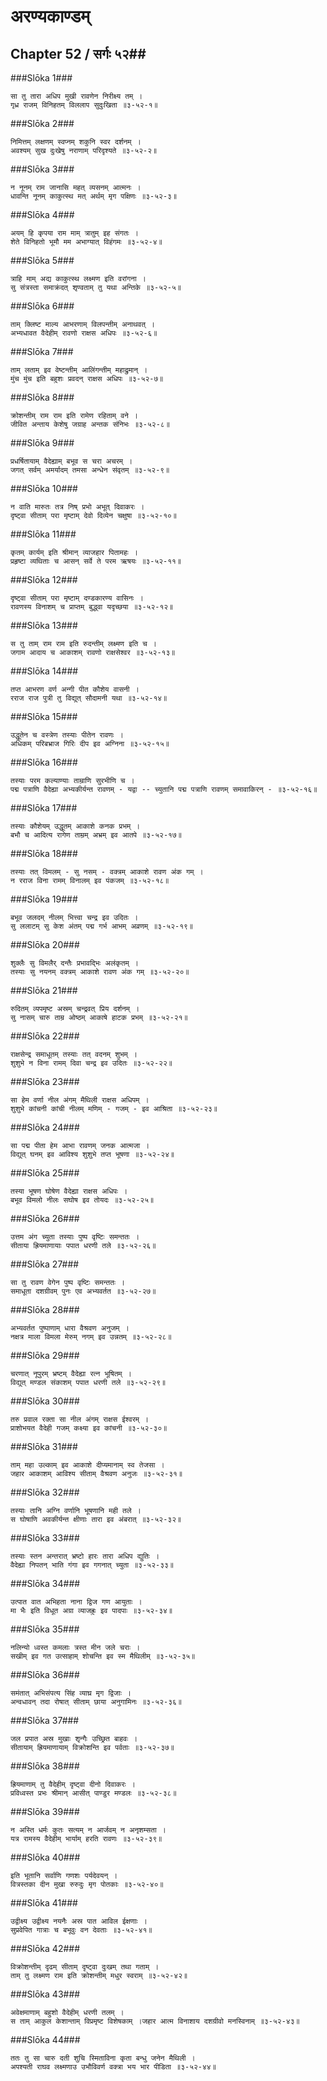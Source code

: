 अरण्यकाण्डम्
===============================


## Chapter 52  / सर्गः ५२##


###Slōka 1###


    सा तु तारा अधिप मुखी रावणेन निरीक्ष्य तम् ।
    गृध्र राजम् विनिहतम् विललाप सुदुःखिता ॥३-५२-१॥


###Slōka 2###


    निमित्तम् लक्षणम् स्वप्नम् शकुनि स्वर दर्शनम् ।
    अवश्यम् सुख दुःखेषु नराणाम् परिदृश्यते ॥३-५२-२॥


###Slōka 3###


    न नूनम् राम जानासि महत् व्यसनम् आत्मनः ।
    धावन्ति नूनम् काकुत्स्थ मत् अर्थम् मृग पक्षिणः ॥३-५२-३॥


###Slōka 4###


    अयम् हि कृपया राम माम् त्रातुम् इह संगतः ।
    शेते विनिहतो भूमौ मम अभाग्यात् विहंगमः ॥३-५२-४॥


###Slōka 5###


    त्राहि माम् अद्य काकुत्स्थ लक्ष्मण इति वरांगना ।
    सु संत्रस्ता समाक्रंदत् शृण्वताम् तु यथा अन्तिके ॥३-५२-५॥


###Slōka 6###


    ताम् क्लिष्ट माल्य आभरणाम् विलपन्तीम् अनाथवत् ।
    अभ्यधावत वैदेहीम् रावणो राक्षस अधिपः ॥३-५२-६॥


###Slōka 7###


    ताम् लताम् इव वेष्टन्तीम् आलिंगन्तीम् महाद्रुमान् ।
    मुंच मुंच इति बहुशः प्रवदन् राक्षस अधिपः ॥३-५२-७॥


###Slōka 8###


    क्रोशन्तीम् राम राम इति रामेण रहिताम् वने ।
    जीवित अन्ताय केशेषु जग्राह अन्तक संनिभः ॥३-५२-८॥


###Slōka 9###


    प्रधर्षितायाम् वैदेह्याम् बभूव स चरा अचरम् ।
    जगत् सर्वम् अमर्यादम् तमसा अन्धेन संवृतम् ॥३-५२-९॥


###Slōka 10###


    न वाति मारुतः तत्र निष् प्रभो अभूत् दिवाकरः ।
    दृष्ट्वा सीताम् परा मृष्टाम् देवो दिव्येन चक्षुषा ॥३-५२-१०॥


###Slōka 11###


    कृतम् कार्यम् इति श्रीमान् व्याजहार पितामहः ।
    प्रहृष्टा व्यथिताः च आसन् सर्वे ते परम ऋषयः ॥३-५२-११॥


###Slōka 12###


    दृष्ट्वा सीताम् परा मृष्टाम् दण्डकारण्य वासिनः ।
    रावणस्य विनाशम् च प्राप्तम् बुद्ध्वा यदृच्छया ॥३-५२-१२॥


###Slōka 13###


    स तु ताम् राम राम इति रुदन्तीम् लक्ष्मण इति च ।
    जगाम आदाय च आकाशम् रावणो राक्षसेश्वर ॥३-५२-१३॥


###Slōka 14###


    तप्त आभरण वर्ण अन्गी पीत कौशेय वासनी ।
    रराज राज पुत्री तु विद्युत् सौदामनी यथा ॥३-५२-१४॥


###Slōka 15###


    उद्धूतेन च वस्त्रेण तस्याः पीतेन रावणः ।
    अधिकम् परिबभ्राज गिरिः दीप इव अग्निना ॥३-५२-१५॥


###Slōka 16###


    तस्याः परम कल्याण्याः ताम्राणि सुरभीणि च ।
    पद्म पत्राणि वैदेह्या अभ्यकीर्यन्त रावणम् - यद्वा -- च्युतानि पद्म पत्राणि रावणम् समावाकिरन् - ॥३-५२-१६॥


###Slōka 17###


    तस्याः कौशेयम् उद्धूतम् आकाशे कनक प्रभम् ।
    बभौ च आदित्य रागेण ताम्रम् अभ्रम् इव आतपे ॥३-५२-१७॥


###Slōka 18###


    तस्याः तत् विमलम् - सु नसम् - वक्त्रम् आकाशे रावण अंक गम् ।
    न रराज विना रामम् विनालम् इव पंकजम् ॥३-५२-१८॥


###Slōka 19###


    बभूव जलदम् नीलम् भित्त्वा चन्द्र इव उदितः ।
    सु ललाटम् सु केश अंतम् पद्म गर्भ आभम् अव्रणम् ॥३-५२-१९॥


###Slōka 20###


    शुक्लैः सु विमलैर् दन्तैः प्रभावद्भिः अलंकृतम् ।
    तस्याः सु नयनम् वक्त्रम् आकाशे रावण अंक गम् ॥३-५२-२०॥


###Slōka 21###


    रुदितम् व्यपमृष्ट अस्रम् चन्द्रवत् प्रिय दर्शनम् ।
    सु नासम् चारु ताम्र ओष्ठम् आकाषे हाटक प्रभम् ॥३-५२-२१॥


###Slōka 22###


    राक्षसेन्द्र समाधूतम् तस्याः तत् वदनम् शुभम् ।
    शुशुभे न विना रामम् दिवा चन्द्र इव उदितः ॥३-५२-२२॥


###Slōka 23###


    सा हेम वर्णा नील अंगम् मैथिली राक्षस अधिपम् ।
    शुशुभे कांचनी कांची नीलम् मणिम् - गजम् - इव आश्रिता ॥३-५२-२३॥


###Slōka 24###


    सा पद्म पीता हेम आभा रावणम् जनक आत्मजा ।
    विद्युत् घनम् इव आविश्य शुशुभे तप्त भूषणा ॥३-५२-२४॥


###Slōka 25###


    तस्या भूषण घोषेण वैदेह्या राक्षस अधिपः ।
    बभूव विमलो नीलः सघोष इव तोयदः ॥३-५२-२५॥


###Slōka 26###


    उत्तम अंग च्युता तस्याः पुष्प वृष्टिः समन्ततः ।
    सीताया ह्रियमाणायाः पपात धरणी तले ॥३-५२-२६॥


###Slōka 27###


    सा तु रावण वेगेन पुष्प वृष्टिः समन्ततः ।
    समाधूता दशग्रीवम् पुनः एव अभ्यवर्तत ॥३-५२-२७॥


###Slōka 28###


    अभ्यवर्तत पुष्पाणाम् धारा वैश्रवण अनुजम् ।
    नक्षत्र माला विमला मेरुम् नगम् इव उन्नतम् ॥३-५२-२८॥


###Slōka 29###


    चरणात् नूपुरम् भ्रष्टम् वैदेह्या रत्न भूषितम् ।
    विद्युत् मण्डल संकाशम् पपात धरणी तले ॥३-५२-२९॥


###Slōka 30###


    तरु प्रवाल रक्ता सा नील अंगम् राक्षस ईश्वरम् ।
    प्राशोभयत वैदेही गजम् कक्ष्या इव कांचनी ॥३-५२-३०॥


###Slōka 31###


    ताम् महा उल्काम् इव आकाशे दीप्यमानाम् स्व तेजसा ।
    जहार आकाशम् आविश्य सीताम् वैश्रवण अनुजः ॥३-५२-३१॥


###Slōka 32###


    तस्याः तानि अग्नि वर्णानि भूषणानि मही तले ।
    स घोषाणि अवकीर्यन्त क्षीणाः तारा इव अंबरात् ॥३-५२-३२॥


###Slōka 33###


    तस्याः स्तन अन्तरात् भ्रष्टो हारः तारा अधिप द्युतिः ।
    वैदेह्या निपतन् भाति गंगा इव गगनात् च्युता ॥३-५२-३३॥


###Slōka 34###


    उत्पात वात अभिहता नाना द्विज गण आयुताः ।
    मा भैः इति विधूत अग्रा व्याजह्रुः इव पादपाः ॥३-५२-३४॥


###Slōka 35###


    नलिन्यो ध्वस्त कमलाः त्रस्त मीन जले चराः ।
    सखीम् इव गत उत्साहाम् शोचन्ति इव स्म मैथिलीम् ॥३-५२-३५॥


###Slōka 36###


    समंतात् अभिसंपत्य सिंह व्याघ्र मृग द्विजाः ।
    अन्वधावन् तदा रोषात् सीताम् छाया अनुगामिनः ॥३-५२-३६॥


###Slōka 37###


    जल प्रपात अस्र मुखाः शृन्गैः उच्छ्रित बाहवः ।
    सीतायाम् ह्रियमाणायाम् विक्रोशन्ति इव पर्वताः ॥३-५२-३७॥


###Slōka 38###


    ह्रियमाणाम् तु वैदेहीम् दृष्ट्वा दीनो दिवाकरः ।
    प्रविध्वस्त प्रभः श्रीमान् आसीत् पाण्डुर मण्डलः ॥३-५२-३८॥


###Slōka 39###


    न अस्ति धर्मः कुतः सत्यम् न आर्जवम् न अनृशम्सता ।
    यत्र रामस्य वैदेहीम् भार्याम् हरति रावणः ॥३-५२-३९॥


###Slōka 40###


    इति भूतानि सर्वाणि गणशः पर्यदेवयन् ।
    वित्रस्तका दीन मुखा रुरुदुः मृग पोतकाः ॥३-५२-४०॥


###Slōka 41###


    उद्वीक्ष्य उद्वीक्ष्य नयनैः अस्र पात आविल ईक्षणाः ।
    सुप्रवेपित गात्राः च बभूवुः वन देवताः ॥३-५२-४१॥


###Slōka 42###


    विक्रोशन्तीम् दृढम् सीताम् दृष्ट्वा दुःखम् तथा गताम् ।
    ताम् तु लक्ष्मण राम इति क्रोशन्तीम् मधुर स्वराम् ॥३-५२-४२॥


###Slōka 43###


    अवेक्षमाणाम् बहुशो वैदेहीम् धरणी तलम् ।
    स ताम् आकुल केशान्ताम् विप्रमृष्ट विशेषकाम् ।जहार आत्म विनाशाय दशग्रीवो मनस्विनाम् ॥३-५२-४३॥


###Slōka 44###


    ततः तु सा चारु दती शुचि स्मिताविना कृता बन्धु जनेन मैथिली ।
    अपश्यती राघव लक्ष्मणाउ उभौविवर्ण वक्त्रा भय भार पीडिता ॥३-५२-४४॥



